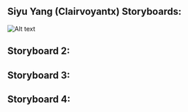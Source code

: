 ## Siyu Yang (Clairvoyantx) Storyboards:
![Alt text](https://i.imgur.com/nvkj0uE.png "Board1")


## Storyboard 2:

## Storyboard 3:

## Storyboard 4:
